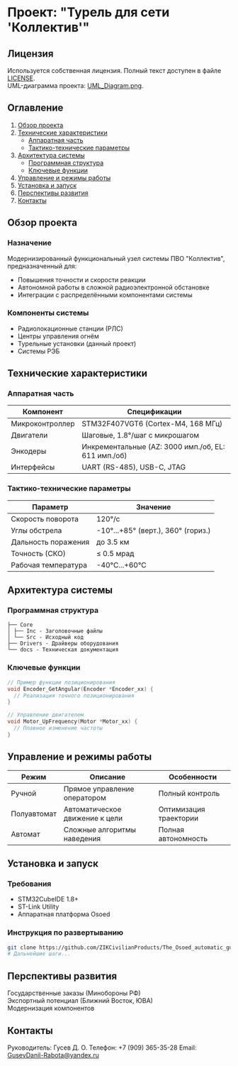 # Проект: "Турель для сети 'Коллектив'"

## Лицензия
Используется собственная лицензия. Полный текст доступен в файле [LICENSE](LICENSE).  
UML-диаграмма проекта: [UML_Diagram.png](UML_Diagram.png).

## Оглавление
1. [Обзор проекта](#обзор-проекта)
2. [Технические характеристики](#технические-характеристики)
   - [Аппаратная часть](#аппаратная-часть)
   - [Тактико-технические параметры](#тактико-технические-параметры)
3. [Архитектура системы](#архитектура-системы)
   - [Программная структура](#программная-структура)
   - [Ключевые функции](#ключевые-функции)
4. [Управление и режимы работы](#управление-и-режимы-работы)
5. [Установка и запуск](#установка-и-запуск)
6. [Перспективы развития](#перспективы-развития)
7. [Контакты](#контакты)

## Обзор проекта
### Назначение
Модернизированный функциональный узел системы ПВО "Коллектив", предназначенный для:
- Повышения точности и скорости реакции
- Автономной работы в сложной радиоэлектронной обстановке
- Интеграции с распределёнными компонентами системы

### Компоненты системы
- Радиолокационные станции (РЛС)
- Центры управления огнём
- Турельные установки (данный проект)
- Системы РЭБ

## Технические характеристики
### Аппаратная часть
| Компонент | Спецификации |
|-----------|--------------|
| Микроконтроллер | STM32F407VGT6 (Cortex-M4, 168 МГц) |
| Двигатели | Шаговые, 1.8°/шаг с микрошагом |
| Энкодеры | Инкрементальные (AZ: 3000 имп./об, EL: 611 имп./об) |
| Интерфейсы | UART (RS-485), USB-C, JTAG |

### Тактико-технические параметры
| Параметр | Значение |
|----------|----------|
| Скорость поворота | 120°/с |
| Углы обстрела | -10°...+85° (верт.), 360° (гориз.) |
| Дальность поражения | до 3.5 км |
| Точность (СКО) | ≤ 0.5 мрад |
| Рабочая температура | -40°C...+60°C |

## Архитектура системы
### Программная структура
```text
├── Core
│ ├── Inc - Заголовочные файлы
│ └── Src - Исходный код
├── Drivers - Драйверы оборудования
└── docs - Техническая документация
```

### Ключевые функции
```c
// Пример функции позиционирования
void Encoder_GetAngular(Encoder *Encoder_xx) {
  // Реализация точного позиционирования
}

// Управление двигателем
void Motor_UpFrequency(Motor *Motor_xx) {
  // Плавное изменение частоты
}
```

## Управление и режимы работы
| Режим | Описание | Особенности |
|-------|----------|-------------|
| Ручной | Прямое управление оператором | Полный контроль |
| Полуавтомат | Автоматическое движение к цели | Оптимизация траектории |
| Автомат | Сложные алгоритмы наведения | Полная автономность |

## Установка и запуск
### Требования
- STM32CubeIDE 1.8+
- ST-Link Utility
- Аппаратная платформа Osoed
### Инструкция по развертыванию
```bash
git clone https://github.com/ZIKCivilianProducts/The_Osoed_automatic_guidance_system.git
# Дальнейшие шаги...
```

## Перспективы развития
Государственные заказы (Минобороны РФ)  
Экспортный потенциал (Ближний Восток, ЮВА)  
Модернизация компонентов  

## Контакты
Руководитель: Гусев Д. О.
Телефон: +7 (909) 365-35-28
Email: GusevDanil-Rabota@yandex.ru
